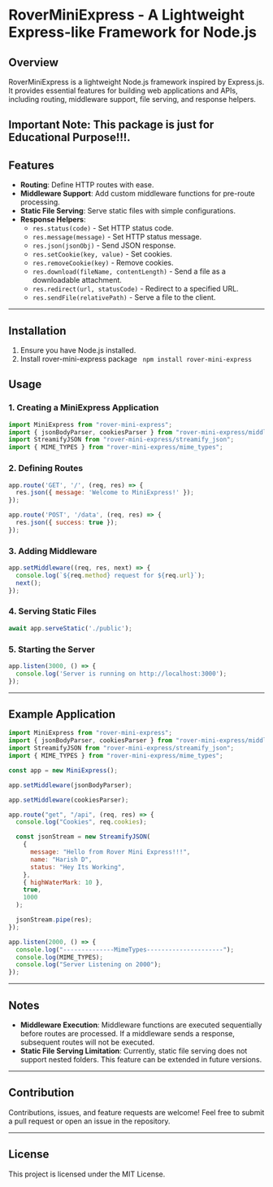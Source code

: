 
# RoverMiniExpress - A Lightweight Express-like Framework for Node.js

## Overview

RoverMiniExpress is a lightweight Node.js framework inspired by Express.js. It provides essential features for building web applications and APIs, including routing, middleware support, file serving, and response helpers. 
## Important Note: This package is just for Educational Purpose!!!.

## Features

- **Routing**: Define HTTP routes with ease.
- **Middleware Support**: Add custom middleware functions for pre-route processing.
- **Static File Serving**: Serve static files with simple configurations.
- **Response Helpers**:
  - `res.status(code)` - Set HTTP status code.
  - `res.message(message)` - Set HTTP status message.
  - `res.json(jsonObj)` - Send JSON response.
  - `res.setCookie(key, value)` - Set cookies.
  - `res.removeCookie(key)` - Remove cookies.
  - `res.download(fileName, contentLength)` - Send a file as a downloadable attachment.
  - `res.redirect(url, statusCode)` - Redirect to a specified URL.
  - `res.sendFile(relativePath)` - Serve a file to the client.

---

## Installation

1. Ensure you have Node.js installed.
2. Install rover-mini-express package
  ``` npm install rover-mini-express```
  
## Usage

### 1. Creating a MiniExpress Application

```javascript
import MiniExpress from "rover-mini-express";
import { jsonBodyParser, cookiesParser } from "rover-mini-express/middlewares";
import StreamifyJSON from "rover-mini-express/streamify_json";
import { MIME_TYPES } from "rover-mini-express/mime_types";
```

### 2. Defining Routes

```javascript
app.route('GET', '/', (req, res) => {
  res.json({ message: 'Welcome to MiniExpress!' });
});

app.route('POST', '/data', (req, res) => {
  res.json({ success: true });
});
```

### 3. Adding Middleware

```javascript
app.setMiddleware((req, res, next) => {
  console.log(`${req.method} request for ${req.url}`);
  next();
});
```

### 4. Serving Static Files

```javascript
await app.serveStatic('./public');
```

### 5. Starting the Server

```javascript
app.listen(3000, () => {
  console.log('Server is running on http://localhost:3000');
});
```

---

## Example Application

```javascript
import MiniExpress from "rover-mini-express";
import { jsonBodyParser, cookiesParser } from "rover-mini-express/middlewares";
import StreamifyJSON from "rover-mini-express/streamify_json";
import { MIME_TYPES } from "rover-mini-express/mime_types";

const app = new MiniExpress();

app.setMiddleware(jsonBodyParser);

app.setMiddleware(cookiesParser);

app.route("get", "/api", (req, res) => {
  console.log("Cookies", req.cookies);

  const jsonStream = new StreamifyJSON(
    {
      message: "Hello from Rover Mini Express!!!",
      name: "Harish D",
      status: "Hey Its Working",
    },
    { highWaterMark: 10 },
    true,
    1000
  );

  jsonStream.pipe(res);
});

app.listen(2000, () => {
  console.log("--------------MimeTypes---------------------");
  console.log(MIME_TYPES);
  console.log("Server Listening on 2000");
});

```

---

## Notes

- **Middleware Execution**: Middleware functions are executed sequentially before routes are processed. If a middleware sends a response, subsequent routes will not be executed.
- **Static File Serving Limitation**: Currently, static file serving does not support nested folders. This feature can be extended in future versions.

---

## Contribution

Contributions, issues, and feature requests are welcome! Feel free to submit a pull request or open an issue in the repository.

---

## License

This project is licensed under the MIT License.
